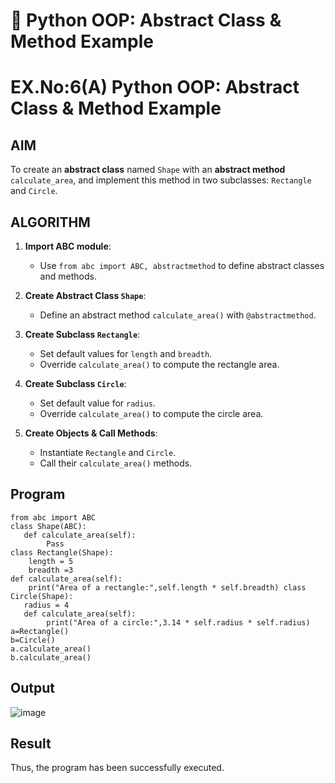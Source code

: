 # 🐍 Python OOP: Abstract Class & Method Example

# EX.No:6(A) Python OOP: Abstract Class & Method Example

## AIM

To create an **abstract class** named `Shape` with an **abstract method** `calculate_area`, and implement this method in two subclasses: `Rectangle` and `Circle`.


## ALGORITHM

1. **Import ABC module**:
   - Use `from abc import ABC, abstractmethod` to define abstract classes and methods.

2. **Create Abstract Class `Shape`**:
   - Define an abstract method `calculate_area()` with `@abstractmethod`.

3. **Create Subclass `Rectangle`**:
   - Set default values for `length` and `breadth`.
   - Override `calculate_area()` to compute the rectangle area.

4. **Create Subclass `Circle`**:
   - Set default value for `radius`.
   - Override `calculate_area()` to compute the circle area.

5. **Create Objects & Call Methods**:
   - Instantiate `Rectangle` and `Circle`.
   - Call their `calculate_area()` methods.


## Program
```
from abc import ABC
class Shape(ABC):
   def calculate_area(self):
        Pass
class Rectangle(Shape):
    length = 5
    breadth =3
def calculate_area(self):
    print("Area of a rectangle:",self.length * self.breadth) class
Circle(Shape):
   radius = 4
   def calculate_area(self):
        print("Area of a circle:",3.14 * self.radius * self.radius)
a=Rectangle()
b=Circle()
a.calculate_area()
b.calculate_area()

```
## Output
![image](https://github.com/user-attachments/assets/a9901421-3118-4ead-9d54-d6d0a47c944b)

## Result
Thus, the program has been successfully executed.


